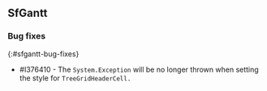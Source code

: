 ## SfGantt

### Bug fixes
{:#sfgantt-bug-fixes}

* \#I376410 - The `System.Exception` will be no longer thrown when setting the style for `TreeGridHeaderCell.`
